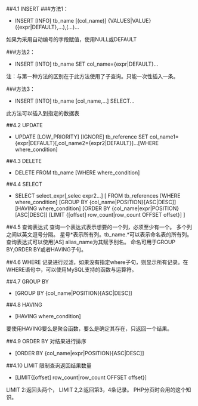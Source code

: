 ##4.1 INSERT
###方法1：
- INSERT [INFO] tb_name [(col_name)] {VALUES|VALUE} ({expr|DEFAULT},...),(...)...

如果为采用自动编号的字段赋值，使用NULL或DEFAULT

###方法2：
- INSERT [INTO] tb_name SET col_name={expr|DEFAULT}...

注：与第一种方法的区别在于此方法使用了子查询。只能一次性插入一条。

###方法3：
- INSERT [INTO] tb_name [col_name,...] SELECT...

此方法可以插入到指定的数据表

##4.2 UPDATE
- UPDATE [LOW_PRIORITY] [IGNORE] tb_reference SET col_name1={expr|DEFAULT}[,col_name2={expr2|DEFAULT}]...[WHERE where_condition]

##4.3 DELETE
- DELETE FROM tb_name [WHERE where_condition]

##4.4 SELECT
- SELECT select_expr[,selec expr2...]
[
	FROM tb_references
	[WHERE where_condition]
	[GROUP BY {col_name|POSITION}[ASC|DESC]]
	[HAVING where_condition]
	[ORDER BY {col_name|expr|POSITION}[ASC|DESC]]
	[LIMIT {[offset] row_count|row_count OFFSET offset}]
]

##4.5 查询表达式
查询一个表达式表示想要的一个列，必须至少有一个。
多个列之间以英文逗号分隔。
星号*表示所有列。tb_name.*可以表示命名表的所有列。
查询表达式可以使用[AS] alias_name为其赋予别名。
命名可用于GROUP BY,ORDER BY或者HAVING子句。

##4.6 WHERE
记录进行过滤，如果没有指定where子句，则显示所有记录。在WHERE语句中，可以使用MySQL支持的函数与运算符。

##4.7 GROUP BY
- [GROUP BY {col_name|POSITION}[ASC|DESC]]

##4.8 HAVING
- [HAVING where_condition]

要使用HAVING要么是聚合函数，要么是确定其存在，只返回一个结果。

##4.9 ORDER BY
对结果进行排序

- [ORDER BY {col_name|expr|POSITION}[ASC|DESC]]

##4.10 LIMIT
限制查询返回结果数量

- [LIMIT{[offset] row_count|row_count OFFSET offset}]

LIMIT 2:返回头两个，
LIMIT 2,2:返回第3，4条记录。
PHP分页时会用的这个知识。